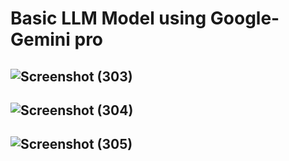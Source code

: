 # Basic LLM Model using Google-Gemini pro


## ![Screenshot (303)](https://github.com/Rohitkommu/Basic-Google-Gemini-LLM-project/assets/123623873/f66ca8dd-b800-44ec-bdf7-79aa85323327)





## ![Screenshot (304)](https://github.com/Rohitkommu/Basic-Google-Gemini-LLM-project/assets/123623873/3866d8cb-4dc1-4b2b-b12c-a2000b0b018a)





## ![Screenshot (305)](https://github.com/Rohitkommu/Basic-Google-Gemini-LLM-project/assets/123623873/776b2ef0-631f-408c-9672-373d2b753d84)
